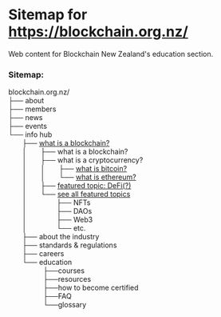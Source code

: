 # Sitemap for https://blockchain.org.nz/
Web content for Blockchain New Zealand's education section.

### Sitemap:
blockchain.org.nz/\
├── about\
├── members\
├── news\
├── events\
└── info hub\
  ├── [what is a blockchain?](articles/what_is_a_blockchain.md)\
  │  ├── what is a blockchain?\
  │  ├── what is a cryptocurrency?\
  │  │  ├── [what is bitcoin?](articles/bitcoin.md)  
  │  │  └── [what is ethereum?](articles/ethereum.md)  
  │  ├── [featured topic: DeFi(?)](articles/defi.md)\
  │  └── [see all featured topics](featured.md)\
  │        ├── NFTs\
  │        ├── DAOs\
  │        ├── Web3\
  │        └── etc.\
  ├── about the industry\
  ├── standards & regulations\
  ├── careers\
  └── education\
     ├──courses\
     ├──resources\
     ├──how to become certified\
     ├──FAQ\
     └──glossary
